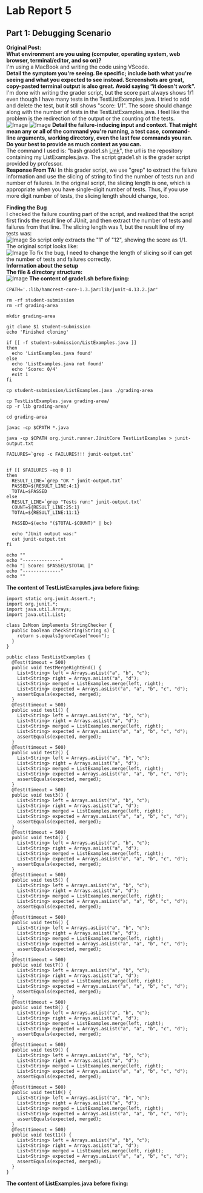 # Lab Report 5
## Part 1: Debugging Scenario
**Original Post:** <br />
**What environment are you using (computer, operating system, web browser, terminal/editor, and so on)?** <br />
I'm using a MacBook and writing the code using VScode.<br />
**Detail the symptom you're seeing. Be specific; include both what you're seeing and what you expected to see instead. Screenshots are great, copy-pasted terminal output is also great. Avoid saying “it doesn't work”.** <br />
I'm done with writing the grader script, but the score part always shows 1/1 even though I have many tests in the TestListExamples.java. I tried to add and delete the test, but it still shows "score: 1/1". The score should change along with the number of tests in the TestListExamples.java. I feel like the problem is the redirection of the output or the counting of the tests.
![Image](beforefix.png)
![Image](manytests.png)
**Detail the failure-inducing input and context. That might mean any or all of the command you're running, a test case, command-line arguments, working directory, even the last few commands you ran. Do your best to provide as much context as you can.**<br />
The command I used is: "bash grade1.sh [Link](https://github.com/ucsd-cse15l-f22/list-methods-corrected)", the url is the repository containing my ListExamples.java. The script grade1.sh is the grader script provided by professor.<br />
**Response From TA:**
In this grader script, we use "grep" to extract the failure information and use the slicing of string to find the number of tests run and number of failures. In the original script, the slicing length is one, which is appropriate when you have single-digit number of tests. Thus, if you use more digit number of tests, the slicing length should change, too.

**Finding the Bug**<br />
I checked the failure counting part of the script, and realized that the script first finds the result line of JUnit, and then extract the number of tests and failures from that line. The slicing length was 1, but the result line of my tests was:<br />
![Image](resultline.png)
So script only extracts the "1" of "12", showing the score as 1/1. The original script looks like:<br />
![Image](before.png)
To fix the bug, I need to change the length of slicing so if can get the number of tests and failures correctly.<br />
**Information about the setup**<br />
**The file & directory structure:**<br />
![Image](filestructure.png)
**The content of grade1.sh before fixing:** <br />
```
CPATH='.:lib/hamcrest-core-1.3.jar:lib/junit-4.13.2.jar'

rm -rf student-submission
rm -rf grading-area

mkdir grading-area

git clone $1 student-submission
echo 'Finished cloning'

if [[ -f student-submission/ListExamples.java ]]
then
  echo 'ListExamples.java found'
else
  echo 'ListExamples.java not found'
  echo 'Score: 0/4'
  exit 1
fi

cp student-submission/ListExamples.java ./grading-area

cp TestListExamples.java grading-area/
cp -r lib grading-area/

cd grading-area

javac -cp $CPATH *.java

java -cp $CPATH org.junit.runner.JUnitCore TestListExamples > junit-output.txt

FAILURES=`grep -c FAILURES!!! junit-output.txt`


if [[ $FAILURES -eq 0 ]]
then
  RESULT_LINE=`grep "OK " junit-output.txt`
  PASSED=${RESULT_LINE:4:1}
  TOTAL=$PASSED
else
  RESULT_LINE=`grep "Tests run:" junit-output.txt`
  COUNT=${RESULT_LINE:25:1}
  TOTAL=${RESULT_LINE:11:1}

  PASSED=$(echo "($TOTAL-$COUNT)" | bc)

  echo "JUnit output was:"
  cat junit-output.txt
fi

echo ""
echo "--------------"
echo "| Score: $PASSED/$TOTAL |"
echo "--------------"
echo ""
```
**The content of TestListExamples.java before fixing:**<br />
```
import static org.junit.Assert.*;
import org.junit.*;
import java.util.Arrays;
import java.util.List;

class IsMoon implements StringChecker {
  public boolean checkString(String s) {
    return s.equalsIgnoreCase("moon");
  }
}

public class TestListExamples {
  @Test(timeout = 500)
  public void testMergeRightEnd() {
    List<String> left = Arrays.asList("a", "b", "c");
    List<String> right = Arrays.asList("a", "d");
    List<String> merged = ListExamples.merge(left, right);
    List<String> expected = Arrays.asList("a", "a", "b", "c", "d");
    assertEquals(expected, merged);
  }
  @Test(timeout = 500)
  public void test1() {
    List<String> left = Arrays.asList("a", "b", "c");
    List<String> right = Arrays.asList("a", "d");
    List<String> merged = ListExamples.merge(left, right);
    List<String> expected = Arrays.asList("a", "a", "b", "c", "d");
    assertEquals(expected, merged);
  }
  @Test(timeout = 500)
  public void test2() {
    List<String> left = Arrays.asList("a", "b", "c");
    List<String> right = Arrays.asList("a", "d");
    List<String> merged = ListExamples.merge(left, right);
    List<String> expected = Arrays.asList("a", "a", "b", "c", "d");
    assertEquals(expected, merged);
  }
  @Test(timeout = 500)
  public void test3() {
    List<String> left = Arrays.asList("a", "b", "c");
    List<String> right = Arrays.asList("a", "d");
    List<String> merged = ListExamples.merge(left, right);
    List<String> expected = Arrays.asList("a", "a", "b", "c", "d");
    assertEquals(expected, merged);
  }
  @Test(timeout = 500)
  public void test4() {
    List<String> left = Arrays.asList("a", "b", "c");
    List<String> right = Arrays.asList("a", "d");
    List<String> merged = ListExamples.merge(left, right);
    List<String> expected = Arrays.asList("a", "a", "b", "c", "d");
    assertEquals(expected, merged);
  }
  @Test(timeout = 500)
  public void test5() {
    List<String> left = Arrays.asList("a", "b", "c");
    List<String> right = Arrays.asList("a", "d");
    List<String> merged = ListExamples.merge(left, right);
    List<String> expected = Arrays.asList("a", "a", "b", "c", "d");
    assertEquals(expected, merged);
  }
  @Test(timeout = 500)
  public void test6() {
    List<String> left = Arrays.asList("a", "b", "c");
    List<String> right = Arrays.asList("a", "d");
    List<String> merged = ListExamples.merge(left, right);
    List<String> expected = Arrays.asList("a", "a", "b", "c", "d");
    assertEquals(expected, merged);
  }
  @Test(timeout = 500)
  public void test7() {
    List<String> left = Arrays.asList("a", "b", "c");
    List<String> right = Arrays.asList("a", "d");
    List<String> merged = ListExamples.merge(left, right);
    List<String> expected = Arrays.asList("a", "a", "b", "c", "d");
    assertEquals(expected, merged);
  }
  @Test(timeout = 500)
  public void test8() {
    List<String> left = Arrays.asList("a", "b", "c");
    List<String> right = Arrays.asList("a", "d");
    List<String> merged = ListExamples.merge(left, right);
    List<String> expected = Arrays.asList("a", "a", "b", "c", "d");
    assertEquals(expected, merged);
  }
  @Test(timeout = 500)
  public void test9() {
    List<String> left = Arrays.asList("a", "b", "c");
    List<String> right = Arrays.asList("a", "d");
    List<String> merged = ListExamples.merge(left, right);
    List<String> expected = Arrays.asList("a", "a", "b", "c", "d");
    assertEquals(expected, merged);
  }
  @Test(timeout = 500)
  public void test10() {
    List<String> left = Arrays.asList("a", "b", "c");
    List<String> right = Arrays.asList("a", "d");
    List<String> merged = ListExamples.merge(left, right);
    List<String> expected = Arrays.asList("a", "a", "b", "c", "d");
    assertEquals(expected, merged);
  }
  @Test(timeout = 500)
  public void test11() {
    List<String> left = Arrays.asList("a", "b", "c");
    List<String> right = Arrays.asList("a", "d");
    List<String> merged = ListExamples.merge(left, right);
    List<String> expected = Arrays.asList("a", "a", "b", "c", "d");
    assertEquals(expected, merged);
  }
}
```
**The content of ListExamples.java before fixing:** <br />
